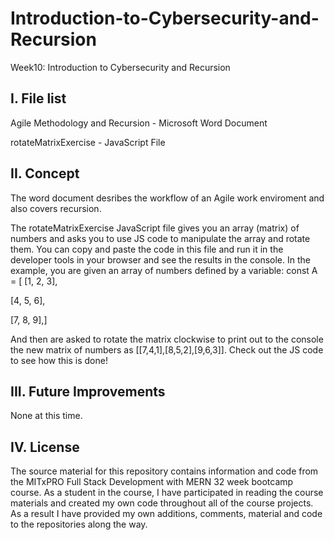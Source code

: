 # Introduction-to-Cybersecurity-and-Recursion
Week10: Introduction to Cybersecurity and Recursion

I. File list
------------
Agile Methodology and Recursion - Microsoft Word Document

rotateMatrixExercise - JavaScript File

II. Concept
----------
The word document desribes the workflow of an Agile work enviroment and also covers recursion.

The rotateMatrixExercise JavaScript file gives you an array (matrix) of numbers and asks you to use JS code to manipulate the array and rotate them. You can copy and paste the code in this file and run it in the developer tools in your browser and see the results in the console. In the example, you are given an array of numbers defined by a variable: const A = [
  [1, 2, 3],
  
  [4, 5, 6],
  
  [7, 8, 9],]
  
And then are asked to rotate the matrix clockwise to print out to the console the new matrix of numbers as [[7,4,1],[8,5,2],[9,6,3]]. Check out the JS code to see how this is done!

III. Future Improvements
----------
None at this time.

IV.  License
----------
The source material for this repository contains information and code from the MITxPRO Full Stack Development with MERN 32 week bootcamp course.
As a student in the course, I have participated in reading the course materials and created my own code throughout all of the course projects. As a result I have provided my own additions, comments, material and code to the repositories along the way.
